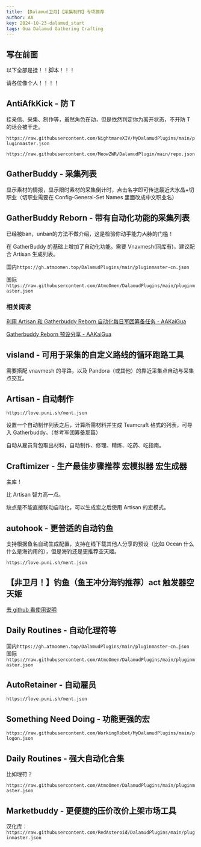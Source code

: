 ```yaml
---
title: 【Dalamud卫月】【采集制作】专项推荐
author: AA
key: 2024-10-23-dalamud_start
tags: Gua Dalamud Gathering Crafting
---
```


<!--more-->

## 写在前面

以下全部是挂！！脚本！！！

请各位像个人！！！！

## AntiAfkKick - 防 T

挂亲信、采集、制作等，虽然角色在动，但是依然判定你为离开状态，不开防 T 的话会被干走。

`https://raw.githubusercontent.com/NightmareXIV/MyDalamudPlugins/main/pluginmaster.json`

`https://raw.githubusercontent.com/MeowZWR/DalamudPlugin/main/repo.json`

## GatherBuddy - 采集列表

显示素材的情报，显示限时素材的采集倒计时，点击名字即可传送最近大水晶+切职业（切职业需要在 Config-General-Set Names 里面改成中文职业名）

## GatherBuddy Reborn - 带有自动化功能的采集列表

已经被ban，unban的方法不做介绍，这是检验你动手能力~~人脉~~的门槛！

在 GatherBuddy 的基础上增加了自动化功能。需要 Vnavmesh(同库有)，建议配合 Artisan 生成列表。

国内`https://gh.atmoomen.top/DalamudPlugins/main/pluginmaster-cn.json`

国际`https://raw.githubusercontent.com/AtmoOmen/DalamudPlugins/main/pluginmaster.json`

### 相关阅读

[利用 Artisan 和 Gatherbuddy Reborn 自动化每日军团筹备任务 - AAKaiGua](/2024/10/05/gc_gbr.html)

[Gatherbuddy Reborn 预设分享 - AAKaiGua](/2024/10/05/gbr_gatherlist.html)

## visland - 可用于采集的自定义路线的循环跑路工具

需要搭配 vnavmesh 的寻路，以及 Pandora（或其他）的靠近采集点自动与采集点交互。

## Artisan - 自动制作

`https://love.puni.sh/ment.json`

设置一个自动制作列表之后，计算所需材料并生成 Teamcraft 格式的列表，可导入 Gatherbuddy。（参考军团筹备那篇）

自动从雇员背包取出材料，自动制作、修理、精炼、吃药、吃指南。

## Craftimizer - 生产最佳步骤推荐 宏模拟器 宏生成器

主库！

比 Artisan 智力高一点。

缺点是不能直接联动自动化，可以生成宏之后使用 Artisan 的宏模式。

## autohook - 更普适的自动钓鱼

支持根据鱼名自动生成配置，支持在线下载其他人分享的预设（比如 Ocean 什么什么是海钓用的），但是海钓还是更推荐空天姬。

`https://love.puni.sh/ment.json`

## 【非卫月！】钓鱼（鱼王冲分海钓推荐）act 触发器空天姬

[去 github 看使用说明](https://github.com/BlackCleaverLoli/MissFisher)

## Daily Routines - 自动化理符等

国内`https://gh.atmoomen.top/DalamudPlugins/main/pluginmaster-cn.json`
国际`https://raw.githubusercontent.com/AtmoOmen/DalamudPlugins/main/pluginmaster.json`

## AutoRetainer - 自动雇员

`https://love.puni.sh/ment.json`

## Something Need Doing - 功能更强的宏

`https://raw.githubusercontent.com/WorkingRobot/MyDalamudPlugins/main/plogon.json`

## Daily Routines - 强大自动化合集

比如理符？

`https://raw.githubusercontent.com/AtmoOmen/DalamudPlugins/main/pluginmaster.json`

## Marketbuddy - 更便捷的压价改价上架市场工具

汉化库：`https://raw.githubusercontent.com/RedAsteroid/DalamudPlugins/main/pluginmaster.json`

